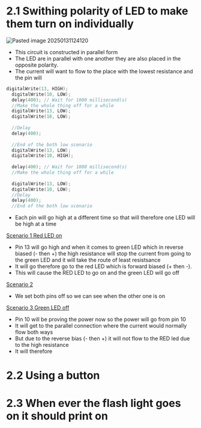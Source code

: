 
# 2.1 Swithing polarity of LED to make them turn on individually
![Pasted image 20250131124120](https://github.com/user-attachments/assets/6fe63143-7a87-4e7b-82c2-20f5f62c633d)
                      
- This circuit is constructed in parallel form
- The LED are in parallel with one another they are also placed in the opposite polarity.
- The current will want to flow to the place with the lowest resistance and the pin will 
```c++
digitalWrite(13, HIGH);
  digitalWrite(10, LOW);
  delay(400); // Wait for 1000 millisecond(s)
  //Make the whole thing off for a while
  digitalWrite(13, LOW);
  digitalWrite(10, LOW);
  
  //Delay
  delay(400);
  
  //End of the both low scenario
  digitalWrite(13, LOW);
  digitalWrite(10, HIGH);
  
  delay(400); // Wait for 1000 millisecond(s)
  //Make the whole thing off for a while
  
  digitalWrite(13, LOW);
  digitalWrite(10, LOW);
  //Delay
  delay(400);
  //End of the both low scenario
```

- Each pin will go high at a different time so that will therefore one LED will be high at a time

<u>Scenario 1 Red LED on</u>
- Pin 13 will go high and when it comes to green LED which in reverse biased (- then +) the high resistance will stop the current from going to the green LED and it will take the route of least resistsance 
- It will go therefore go to the red LED which is forward biased (+ then -).
- This will cause the RED LED to go on and the green LED will go off
  
<u> Scenario 2 </u> 
- We set both pins off so we can see when the other one is on

<u> Scenario 3 Green LED off</u>

- Pin 10 will be proving the power now so the power will go from pin 10
- It will get to the parallel connection where the current would normally flow both ways 
- But due to the reverse bias (- then +) it will not flow to the RED led due to the high resistance
- It will therefore 
# 2.2 Using a button



# 2.3 When ever the flash light goes on it should print on 

